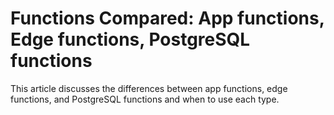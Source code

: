 # Functions Compared: App functions, Edge functions, PostgreSQL functions
This article discusses the differences between app functions, edge functions, and PostgreSQL functions and when to use each type.
